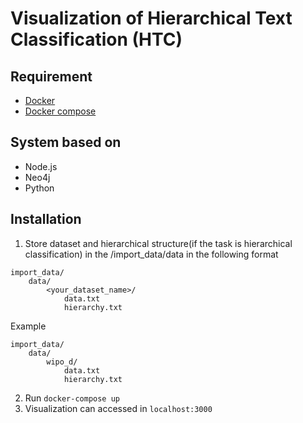 # Visualization of Hierarchical Text Classification (HTC)

## Requirement
* [Docker](https://docs.docker.com/install/)
* [Docker compose](https://docs.docker.com/compose/install/#install-compose)

## System based on
* Node.js
* Neo4j
* Python

## Installation
1. Store dataset and hierarchical structure(if the task is hierarchical classification) in the /import_data/data in the following format
~~~~
import_data/
    data/
        <your_dataset_name>/
            data.txt
            hierarchy.txt
~~~~
Example
~~~~
import_data/
    data/
        wipo_d/
            data.txt
            hierarchy.txt
~~~~
2. Run `docker-compose up`
3. Visualization can accessed in `localhost:3000`
